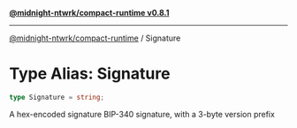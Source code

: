 [**@midnight-ntwrk/compact-runtime v0.8.1**](../README.md)

***

[@midnight-ntwrk/compact-runtime](../globals.md) / Signature

# Type Alias: Signature

```ts
type Signature = string;
```

A hex-encoded signature BIP-340 signature, with a 3-byte version prefix
